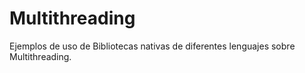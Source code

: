 # Multithreading
Ejemplos de uso de Bibliotecas nativas de diferentes lenguajes sobre Multithreading.
